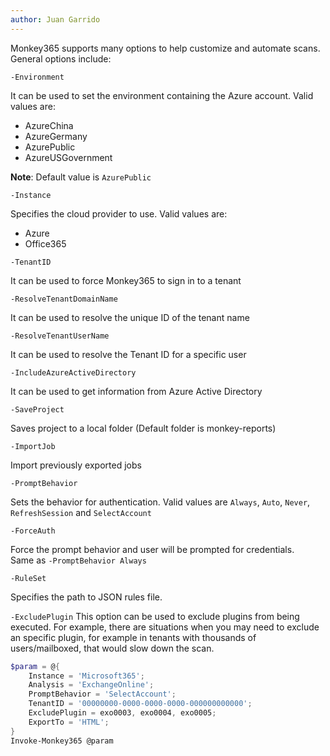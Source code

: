 ```yaml
---
author: Juan Garrido
---
```


Monkey365 supports many options to help customize and automate scans. General options include:

```-Environment```

It can be used to set the environment containing the Azure account. Valid values are:

* AzureChina
* AzureGermany
* AzurePublic
* AzureUSGovernment

**Note**: Default value is ```AzurePublic```

 ```-Instance```

Specifies the cloud provider to use. Valid values are:

* Azure
* Office365

 ```-TenantID```

It can be used to force Monkey365 to sign in to a tenant

```-ResolveTenantDomainName```

It can be used to resolve the unique ID of the tenant name

```-ResolveTenantUserName```

It can be used to resolve the Tenant ID for a specific user

```-IncludeAzureActiveDirectory```

It can be used to get information from Azure Active Directory

```-SaveProject```

Saves project to a local folder (Default folder is monkey-reports)

```-ImportJob```

Import previously exported jobs

```-PromptBehavior```

Sets the behavior for authentication. Valid values are ```Always```, ```Auto```, ```Never```, ```RefreshSession``` and ```SelectAccount```

```-ForceAuth```

Force the prompt behavior and user will be prompted for credentials. <br /> Same as ```-PromptBehavior Always```

```-RuleSet```

Specifies the path to JSON rules file.

```-ExcludePlugin```
This option can be used to exclude plugins from being executed. For example, there are situations when you may need to exclude an specific plugin, for example in tenants with thousands of users/mailboxed, that would slow down the scan.

``` powershell
$param = @{
    Instance = 'Microsoft365';
    Analysis = 'ExchangeOnline';
    PromptBehavior = 'SelectAccount';
    TenantID = '00000000-0000-0000-0000-000000000000';
	ExcludePlugin = exo0003, exo0004, exo0005;
    ExportTo = 'HTML';
}
Invoke-Monkey365 @param
```